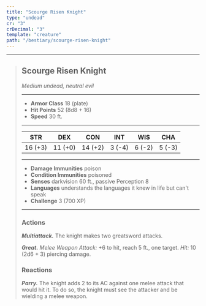 ```yaml
---
title: "Scourge Risen Knight"
type: "undead"
cr: "3"
crDecimal: "3"
template: "creature"
path: "/bestiary/scourge-risen-knight"
---
```


___
>
> ## Scourge Risen Knight
>*Medium undead, neutral evil*
> ___
>
> - **Armor Class** 18 (plate)
> - **Hit Points** 52 (8d8 + 16)
> - **Speed** 30 ft.
>___
>
>|STR|DEX|CON|INT|WIS|CHA|
>|:---:|:---:|:---:|:---:|:---:|:---:|
>|16 (+3)|11 (+0)|14 (+2)|3 (-4)|6 (-2)|5 (-3)|
>___
>
> - **Damage Immunities** poison
> - **Condition Immunities** poisoned
> - **Senses** darkvision 60 ft., passive Perception 8
> - **Languages** understands the languages it knew in life but can't speak
> - **Challenge** 3 (700 XP)
> ___
>
>
> ### Actions
> ***Multiattack.*** The knight makes two greatsword attacks.
>
> ***Great.*** *Melee Weapon Attack:* +6 to hit, reach 5 ft., one target. *Hit:* 10 (2d6 + 3) piercing damage.
>
> ### Reactions
> ***Parry.*** The knight adds 2 to its AC against one melee attack that would hit it. To do so, the knight must see the attacker and be wielding a melee weapon.
